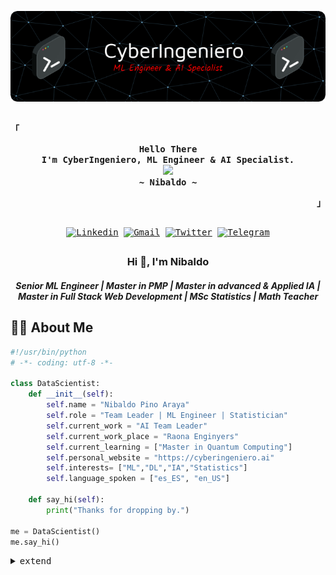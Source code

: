 <!-- Inspiration: https://github.com/rxyhn-->

<!-- Header -->
![Header](./header.png)

<h2></h2>
<!-- Profile -->
<p align="left"><strong><samp>「</samp></strong></p>
  <p align="center">
    <samp>
      <b>
        Hello There
      <br>
        I'm CyberIngeniero, ML Engineer & AI Specialist.
      </b>
   <br>
        <image src="https://readme-typing-svg.herokuapp.com?font=Iosevka&size=15&duration=3000&color=E10404&center=true&vCenter=true&multiline=true&width=300&lines=Shaping+tomorrow+through+AI.">
   <br>
   <b>
        ~ Nibaldo ~
   </b>
  </samp>
</p>

<p align="right"><strong><samp>」</samp></strong></p>

<h2></h2>
<!-- Contact Me -->
<p align="center">
  <samp>
        <a href="https://www.linkedin.com/in/nibaldopinoaraya/" target="_blank"><img alt="Linkedin" src="https://img.shields.io/badge/Linkedin-0072b1.svg?style=for-the-badge&logo=Linkedin&logoColor=white"></a></a>
            <a href="mailto:nibaldo.pino.araya@gmail.com" target="_blank"><img alt="Gmail" src="https://img.shields.io/badge/Gmail-D14836?style=for-the-badge&logo=gmail&logoColor=white"></a></a>
               <a href="https://twitter.com/CyberMath4" target="_blank"><img alt="Twitter" src="https://img.shields.io/badge/Twitter-1D9BF0.svg?style=for-the-badge&logo=Twitter&logoColor=white"></a></a>
    <a href="https://instagram.com/cyberingeniero" target="_blank"><img alt="Telegram" src="https://img.shields.io/badge/Instagram-E4405F?style=for-the-badge&logo=instagram&logoColor=white"></a>
  </samp>
</p>

<h2></h2>
<!-- More Information -->
<h3 align="center">Hi 👋, I'm Nibaldo</h3>
<h5 align="center">Senior ML Engineer | Master in PMP | Master in advanced & Applied IA | Master in Full Stack Web Development | MSc Statistics | Math Teacher </h5>

<h2></h2>

## 👨‍💻 About Me

```python
#!/usr/bin/python
# -*- coding: utf-8 -*-

class DataScientist:
    def __init__(self):
        self.name = "Nibaldo Pino Araya"
        self.role = "Team Leader | ML Engineer | Statistician"
        self.current_work = "AI Team Leader"
        self.current_work_place = "Raona Enginyers"
        self.current_learning = ["Master in Quantum Computing"]
        self.personal_website = "https://cyberingeniero.ai"
        self.interests= ["ML","DL","IA","Statistics"]
        self.language_spoken = ["es_ES", "en_US"]

    def say_hi(self):
        print("Thanks for dropping by.")

me = DataScientist()
me.say_hi()
```


<details>
  <summary><samp>extend</samp></summary>

## 🔧 Technologies & Tools

![](https://img.shields.io/badge/OS-Linux-informational?style=flat&logo=linux&logoColor=white&color=6aa6f8) ![](https://img.shields.io/badge/Git-Bash-informational?style=flat&logo=git&logoColor=white&color=6aa6f8) ![](https://img.shields.io/badge/Shell-Bash-informational?style=flat&logo=gnu-bash&logoColor=white&color=6aa6f8) ![](https://img.shields.io/badge/Editor-VS_Code-informational?style=flat&logo=visual-studio-code&logoColor=white&color=6aa6f8)
 ![](https://img.shields.io/badge/Code-Python-informational?style=flat&logo=python&logoColor=white&color=6aa6f8)   ![](https://img.shields.io/badge/Code-JavaScript-informational?style=flat&logo=javascript&logoColor=white&color=6aa6f8) ![](https://img.shields.io/badge/Code-Typescript-informational?style=flat&logo=typescript&logoColor=white&color=6aa6f8)  ![](https://img.shields.io/badge/Code-React-informational?style=flat&logo=react&logoColor=white&color=6aa6f8) ![](https://img.shields.io/badge/Code-Scala-informational?style=flat&logo=scala&logoColor=white&color=6aa6f8)
  ![](https://img.shields.io/badge/Tools-PostgreSQL-informational?style=flat&logo=postgresql&logoColor=white&color=6aa6f8) ![](https://img.shields.io/badge/Tools-OracleQL-informational?style=flat&logo=oracle&logoColor=white&color=6aa6f8) ![](https://img.shields.io/badge/Tools-MySQL-informational?style=flat&logo=mysql&logoColor=white&color=6aa6f8) ![](https://img.shields.io/badge/Tools-MongoDB-informational?style=flat&logo=mongodb&logoColor=white&color=6aa6f8)    ![](https://img.shields.io/badge/Tools-MariaDB-informational?style=flat&logo=mariadb&logoColor=white&color=6aa6f8)
 ![](https://img.shields.io/badge/Tools-Scikitlearn-informational?style=flat&logo=scikitlearn&logoColor=white&color=6aa6f8)![](https://img.shields.io/badge/Tools-Tensorflow-informational?style=flat&logo=tensorflow&logoColor=white&color=6aa6f8) ![](https://img.shields.io/badge/Tools-Pytorch-informational?style=flat&logo=pytorch&logoColor=white&color=6aa6f8)![](https://img.shields.io/badge/Tools-OpenCV-informational?style=flat&logo=openCV&logoColor=white&color=6aa6f8) ![](https://img.shields.io/badge/Tools-Selenium-informational?style=flat&logo=selenium&logoColor=white&color=6aa6f8) ![](https://img.shields.io/badge/Tools-Flask-informational?style=flat&logo=flask&logoColor=white&color=6aa6f8) ![](https://img.shields.io/badge/Tools-Django-informational?style=flat&logo=django&logoColor=white&color=6aa6f8) ![](https://img.shields.io/badge/Tools-FastAPI-informational?style=flat&logo=fastapi&logoColor=white&color=6aa6f8)
 ![](https://img.shields.io/badge/Tools-Docker-informational?style=flat&logo=docker&logoColor=white&color=6aa6f8) ![](https://img.shields.io/badge/Tools-Kubernetes-informational?style=flat&logo=kubernetes&logoColor=white&color=6aa6f8)

<h2></h2>

## 🔥 Github Stats
<!-- Github Stats -->
<p align="center">
  <samp>
       <img src="https://komarev.com/ghpvc/?username=cyberingeniero&color=E10404&style=flat" alt="CyberIngeniero" />
       <img src="http://img.shields.io/badge/Code%20Time-1%2C688%20hrs%2011%20mins-E10404" alt="CyberIngeniero"/>
       <img src="https://img.shields.io/badge/From%20Hello%20World%20I%27ve%20Written-1%20Million%20lines%20of%20code-E10404" alt="CyberIngeniero"/>
  </samp>
</p>

<p align="center">
  <samp>
       <img alt="GitHub Stats" src="https://github-readme-stats.vercel.app/api?username=CyberIngeniero&show_icons=true&include_all_commits=true&count_private=true&hide=issues&hide_border=true&theme=codeSTACKr&custom_title=CyberIngeniero%20Github%20Stats"/>
       <img alt="Top Language" src="https://github-readme-stats.vercel.app/api/top-langs/?username=CyberIngeniero&layout=compact&hide_border=true&theme=codeSTACKr"/>
  </samp>
</p>

<p align="center">
  <samp>
       <img src="https://raw.githubusercontent.com/CyberIngeniero/CyberIngeniero/output/snake.svg" alt="Snake animation" />
  </samp>
</p>

<b>Note:</b> Top languages is only a metric of the languages my public code consists of and doesn't reflect experience or skill level.

<p align="center">
  <details>
      <summary>Others!</summary>
       <a href="https://app.daily.dev/cyberingeniero"><img src="https://api.daily.dev/devcards/v2/OkZ1hd5Fhatzm89UmeJOs.png?r=4tp&type=default" width="356" alt="Nibaldo's Dev Card"/></a>
    </details>
  </samp>
</p>


</details>

